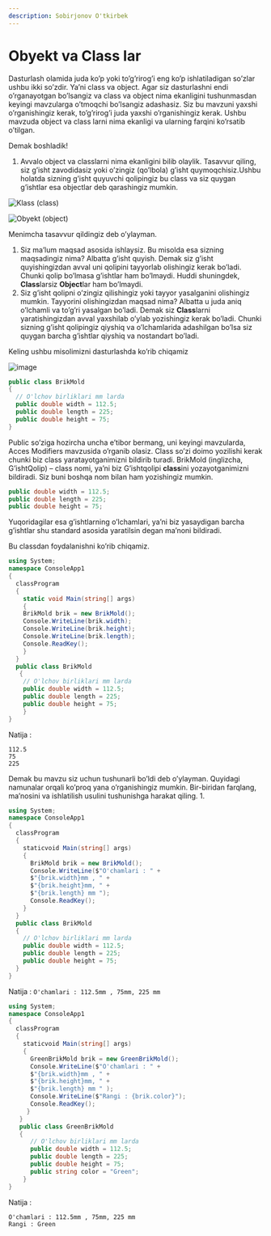 ```yaml
---
description: Sobirjonov O'tkirbek
---
```


# Obyekt va Class lar

Dasturlash olamida juda ko’p yoki to’g’rirog’i eng ko’p ishlatiladigan so’zlar ushbu ikki so’zdir. Ya’ni class va object. Agar siz dasturlashni endi o’rganayotgan bo’lsangiz va class va object nima ekanligini tushunmasdan keyingi mavzularga o’tmoqchi bo’lsangiz adashasiz. Siz bu mavzuni yaxshi o’rganishingiz kerak, to’g’rirog’i juda yaxshi o’rganishingiz kerak. Ushbu mavzuda object va class larni nima ekanligi va ularning farqini ko’rsatib o’tilgan. 

Demak boshladik!

1.	Avvalo object va classlarni nima ekanligini bilib olaylik. 
Tasavvur qiling, siz g’isht zavodidasiz yoki o’zingiz (qo’lbola) g’isht quymoqchisiz.Ushbu holatda sizning g’isht quyuvchi qolipingiz bu class va siz quygan g’ishtlar esa objectlar deb qarashingiz mumkin.

![Klass (class) ](https://user-images.githubusercontent.com/91861166/139823443-1e74b177-74c8-48be-a2ae-8d3b6653a684.png)

![Obyekt (object) ](https://user-images.githubusercontent.com/91861166/139823902-4b5bfcb8-6fde-40ce-b2f1-52a37a2ac824.png)

Menimcha tasavvur qildingiz deb o’ylayman.
1. Siz ma’lum maqsad asosida ishlaysiz. Bu misolda esa sizning maqsadingiz nima? Albatta g’isht quyish. Demak siz g’isht quyishingizdan avval uni qolipini tayyorlab olishingiz kerak bo’ladi. Chunki qolip bo’lmasa g’ishtlar ham bo’lmaydi. Huddi shuningdek, **Class**larsiz **Object**lar ham bo’lmaydi. 
2. Siz g’isht qolipni o’zingiz qilishingiz yoki tayyor yasalganini olishingiz mumkin. Tayyorini olishingizdan maqsad nima? Albatta u juda aniq o’lchamli va to’g’ri yasalgan bo’ladi. Demak siz **Class**larni yaratishingizdan avval yaxshilab o’ylab yozishingiz kerak bo’ladi. Chunki sizning g’isht qolipingiz qiyshiq va o’lchamlarida adashilgan bo’lsa siz quygan barcha g’ishtlar qiyshiq va nostandart bo’ladi.

Keling ushbu misolimizni dasturlashda ko’rib chiqamiz

![image](https://user-images.githubusercontent.com/91861166/139824677-1628e00c-83a5-498f-a04d-87b90798c609.png)

```csharp
public class BrikMold
{
  // O'lchov birliklari mm larda
  public double width = 112.5;
  public double length = 225;
  public double height = 75;
}
```

Public so’ziga hozircha uncha e’tibor bermang, uni keyingi mavzularda, Acces Modifiers mavzusida o’rganib olasiz.
Class so’zi doimo yozilishi kerak chunki biz class yaratayotganimizni bildirib turadi.
BrikMold (inglizcha, G’ishtQolip) – class nomi, ya’ni biz G’ishtqolipi **class**ini yozayotganimizni bildiradi. Siz buni boshqa nom bilan ham yozishingiz mumkin.

```csharp
public double width = 112.5;
public double length = 225;
public double height = 75;
```

Yuqoridagilar esa g’ishtlarning o’lchamlari, ya’ni biz yasaydigan barcha g’ishtlar shu standard asosida yaratilsin degan ma’noni bildiradi.

Bu classdan foydalanishni ko’rib chiqamiz.
```csharp
using System;
namespace ConsoleApp1
{
  classProgram
  {
    static void Main(string[] args)
    {
    BrikMold brik = new BrikMold();
    Console.WriteLine(brik.width);
    Console.WriteLine(brik.height);
    Console.WriteLine(brik.length);
    Console.ReadKey();
    }
  }
  public class BrikMold
   {
    // O'lchov birliklari mm larda
    public double width = 112.5;
    public double length = 225;
    public double height = 75;
    }
}
```

Natija :
```
112.5
75
225
```

Demak bu mavzu siz uchun tushunarli bo’ldi deb o’ylayman. Quyidagi namunalar orqali ko’proq yana o’rganishingiz mumkin. Bir-biridan farqlang, ma’nosini va ishlatilish usulini tushunishga harakat qiling.
1.
```csharp	
using System;
namespace ConsoleApp1
{
  classProgram
  {
    staticvoid Main(string[] args)
    {
      BrikMold brik = new BrikMold();
      Console.WriteLine($"O'chamlari : " +
      $"{brik.width}mm , " +
      $"{brik.height}mm, " +
      $"{brik.length} mm ");
      Console.ReadKey();
    }
  }
  public class BrikMold
  {
    // O'lchov birliklari mm larda
    public double width = 112.5;
    public double length = 225;
    public double height = 75;
  }
}
```

Natija :
`O'chamlari : 112.5mm , 75mm, 225 mm`


```csharp
using System;
namespace ConsoleApp1
{
  classProgram
  {
    staticvoid Main(string[] args)
    {
      GreenBrikMold brik = new GreenBrikMold();
      Console.WriteLine($"O'chamlari : " +
      $"{brik.width}mm , " +
      $"{brik.height}mm, " +
      $"{brik.length} mm " );
      Console.WriteLine($"Rangi : {brik.color}");
      Console.ReadKey();
     }
   }
   public class GreenBrikMold
   {
      // O'lchov birliklari mm larda
      public double width = 112.5;
      public double length = 225;
      public double height = 75;
      public string color = "Green";
    }
}
```
Natija :
```
O'chamlari : 112.5mm , 75mm, 225 mm
Rangi : Green
```
